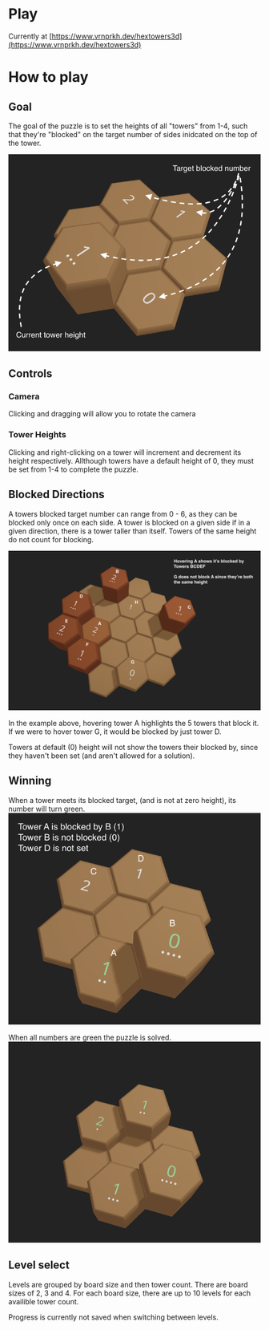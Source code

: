 # Play
Currently at [https://www.vrnprkh.dev/hextowers3d](https://www.vrnprkh.dev/hextowers3d)

# How to play

## Goal
The goal of the puzzle is to set the heights of all "towers" from 1-4,
such that they're "blocked" on the target number of sides inidcated on the top of the tower.

![Basic UI Elements](docs/example1.png)


## Controls

### Camera
Clicking and dragging will allow you to rotate the camera

### Tower Heights
Clicking and right-clicking on a tower will increment and decrement its height respectively.
Allthough towers have a default height of 0, they must be set from 1-4 to complete the puzzle.


## Blocked Directions

A towers blocked target number can range from 0 - 6, as they can be blocked only once on each side. A tower is blocked on a given side if in a given direction, there is a tower taller than itself. Towers of the same height do not count for blocking. 

![Basic Hover Example](docs/example2.png)

In the example above, hovering tower A highlights the 5 towers that block it. If we were to hover tower G, it would be blocked by just tower D.

Towers at default (0) height will not show the towers their blocked by, since they haven't been set (and aren't allowed for a solution).

## Winning

When a tower meets its blocked target, (and is not at zero height), its number will turn green.
![Green Towers](docs/example3.png)


When all numbers are green the puzzle is solved.
![Solved Puzzle](docs/example4.png)


## Level select

Levels are grouped by board size and then tower count. There are board sizes of 2, 3 and 4. For each board size, there are up to 10 levels for each availible tower count. 

Progress is currently not saved when switching between levels.